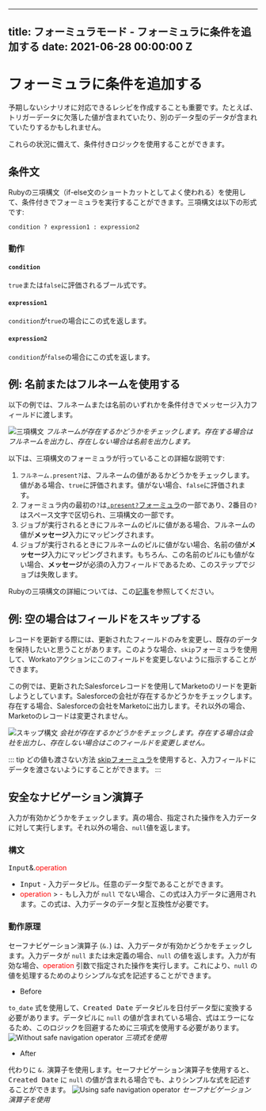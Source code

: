  ---
title: フォーミュラモード - フォーミュラに条件を追加する
date: 2021-06-28 00:00:00 Z
---

# フォーミュラに条件を追加する
予期しないシナリオに対応できるレシピを作成することも重要です。たとえば、トリガーデータに欠落した値が含まれていたり、別のデータ型のデータが含まれていたりするかもしれません。

これらの状況に備えて、条件付きロジックを使用することができます。

## 条件文
Rubyの三項構文（if-else文のショートカットとしてよく使われる）を使用して、条件付きでフォーミュラを実行することができます。三項構文は以下の形式です:

```
condition ? expression1 : expression2
```

### 動作
#### `condition`
`true`または`false`に評価されるブール式です。

#### `expression1`
`condition`が`true`の場合にこの式を返します。

#### `expression2`
`condition`が`false`の場合にこの式を返します。

## 例: 名前またはフルネームを使用する
以下の例では、<kbd>フルネーム</kbd>または<kbd>名前</kbd>のいずれかを条件付きで<kbd>メッセージ</kbd>入力フィールドに渡します。

![三項構文](~@img/formula-docs/ternary-formula.png)
*<kbd>フルネーム</kbd>が存在するかどうかをチェックします。存在する場合は<kbd>フルネーム</kbd>を出力し、存在しない場合は<kbd>名前</kbd>を出力します。*

以下は、三項構文のフォーミュラが行っていることの詳細な説明です:

1. <code><kbd>フルネーム</kbd>.present?</code>は、<kbd>フルネーム</kbd>の値があるかどうかをチェックします。値がある場合、`true`に評価されます。値がない場合、`false`に評価されます。
2. フォーミュラ内の最初の`?`は[`.present?`フォーミュラ](/formulas/string-formulas.md#present)の一部であり、2番目の`?`はスペース文字で区切られ、三項構文の一部です。
3. ジョブが実行されるときに<kbd>フルネーム</kbd>のピルに値がある場合、<kbd>フルネーム</kbd>の値が**メッセージ**入力にマッピングされます。
4. ジョブが実行されるときに<kbd>フルネーム</kbd>のピルに値がない場合、<kbd>名前</kbd>の値が**メッセージ**入力にマッピングされます。もちろん、この<kbd>名前</kbd>のピルにも値がない場合、**メッセージ**が必須の入力フィールドであるため、このステップでジョブは失敗します。

Rubyの三項構文の詳細については、この[記事](http://www.w3resource.com/ruby/ruby-ternary-operator.php)を参照してください。

## 例: 空の場合はフィールドをスキップする
レコードを更新する際には、更新されたフィールドのみを変更し、既存のデータを保持したいと思うことがあります。このような場合、`skip`フォーミュラを使用して、Workatoアクションにこのフィールドを変更しないように指示することができます。

この例では、更新されたSalesforceレコードを使用してMarketoのリードを更新しようとしています。Salesforceの<kbd>会社</kbd>が存在するかどうかをチェックします。存在する場合、Salesforceの<kbd>会社</kbd>をMarketoに出力します。それ以外の場合、Marketoのレコードは変更されません。

![スキップ構文](~@img/formula-docs/skip-formula.png)
*<kbd>会社</kbd>が存在するかどうかをチェックします。存在する場合は<kbd>会社</kbd>を出力し、存在しない場合はこのフィールドを変更しません。*

::: tip どの値も渡さない方法
[skipフォーミュラ](/formulas/other-formulas.md#skip)を使用すると、入力フィールドにデータを渡さないようにすることができます。
:::

## 安全なナビゲーション演算子

入力が有効かどうかをチェックします。真の場合、指定された操作を入力データに対して実行します。それ以外の場合、`null`値を返します。

### 構文

<kbd>Input</kbd>&.<span style="color:#FF0000">operation</span>

- <kbd>Input</kbd> - 入力データピル。任意のデータ型であることができます。
- <span style="color:#FF0000">operation</span> > - もし入力が `null` でない場合、この式は入力データに適用されます。この式は、入力データのデータ型と互換性が必要です。

### 動作原理

セーフナビゲーション演算子 (`&.`) は、入力データが有効かどうかをチェックします。入力データが `null` または未定義の場合、`null` の値を返します。入力が有効な場合、<span style="color:#FF0000">operation</span> 引数で指定された操作を実行します。これにより、`null` の値を処理するためのよりシンプルな式を記述することができます。

- Before

`to_date` 式を使用して、<kbd>Created Date</kbd> データピルを日付データ型に変換する必要があります。データピルに `null` の値が含まれている場合、式はエラーになるため、このロジックを回避するために三項式を使用する必要があります。
![Without safe navigation operator](~@img/formula-docs/safe-navigation-before.png)
_三項式を使用_

- After

代わりに `&.` 演算子を使用します。セーフナビゲーション演算子を使用すると、<kbd>Created Date</kbd> に `null` の値が含まれる場合でも、よりシンプルな式を記述することができます。
![Using safe navigation operator](~@img/formula-docs/safe-navigation-after.png)
_セーフナビゲーション演算子を使用_